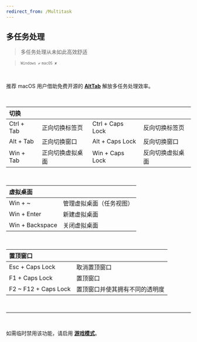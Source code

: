 ```yaml
---
redirect_from: /Multitask
---
```


## 多任务处理

> 多任务处理从未如此高效舒适

> <small>`Windows ✔` `macOS ✘`</small>

<br>

推荐 macOS 用户借助免费开源的 [**AltTab**](https://Alt-Tab-macOS.Netlify.App) 解放多任务处理效率。

<br>

| 切换       |                  |                  |                  |
| :--------- | :--------------- | :--------------- | :--------------- |
| Ctrl + Tab | 正向切换标签页   | Ctrl + Caps Lock | 反向切换标签页   |
| Alt + Tab  | 正向切换窗口     | Alt + Caps Lock  | 反向切换窗口     |
| Win + Tab  | 正向切换虚拟桌面 | Win + Caps Lock  | 反向切换虚拟桌面 |

<br>

| 虚拟桌面        |                          |
| :-------------- | :----------------------- |
| Win + ~         | 管理虚拟桌面（任务视图） |
| Win + Enter     | 新建虚拟桌面             |
| Win + Backspace | 关闭虚拟桌面             |

<br>

| 置顶窗口             |                                |
| :------------------- | :----------------------------- |
| Esc + Caps Lock      | 取消置顶窗口                   |
| F1 + Caps Lock       | 置顶窗口                       |
| F2 ~ F12 + Caps Lock | 置顶窗口并使其拥有不同的透明度 |

<br>

---

<br>

如需临时禁用该功能，请启用 [**游戏模式**](/game)。
